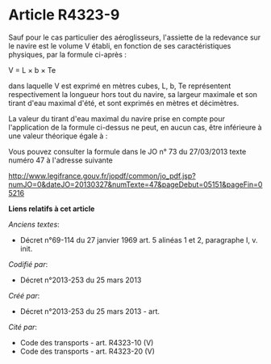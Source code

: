 # Article R4323-9

Sauf pour le cas particulier des aéroglisseurs, l'assiette de la redevance sur le navire est le volume V établi, en fonction
de ses caractéristiques physiques, par la formule ci-après :

V = L × b × Te

dans laquelle V est exprimé en mètres cubes, L, b, Te représentent respectivement la longueur hors tout du navire, sa largeur
maximale et son tirant d'eau maximal d'été, et sont exprimés en mètres et décimètres.

La valeur du tirant d'eau maximal du navire prise en compte pour l'application de la formule ci-dessus ne peut, en aucun cas,
être inférieure à une valeur théorique égale à :

Vous pouvez consulter la formule dans le JO n° 73 du 27/03/2013 texte numéro 47 à l'adresse suivante 

http://www.legifrance.gouv.fr/jopdf/common/jo_pdf.jsp?numJO=0&dateJO=20130327&numTexte=47&pageDebut=05151&pageFin=05216

**Liens relatifs à cet article**

_Anciens textes_:

  - Décret n°69-114 du 27 janvier 1969 art. 5 alinéas 1 et 2, paragraphe I, v. init.

_Codifié par_:

  - Décret n°2013-253 du 25 mars 2013

_Créé par_:

  - Décret n°2013-253 du 25 mars 2013 - art.

_Cité par_:

  - Code des transports - art. R4323-10 (V)
  - Code des transports - art. R4323-20 (V)
